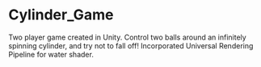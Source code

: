 # Cylinder_Game
Two player game created in Unity. Control two balls around an infinitely spinning cylinder, and try not to fall off! Incorporated Universal Rendering Pipeline for water shader. 
